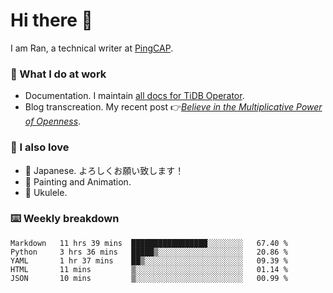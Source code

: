# Hi there 👋

I am Ran, a technical writer at [PingCAP](https://pingcap.com/).

### 📝 What I do at work

- Documentation. I maintain [all docs for TiDB Operator](https://github.com/pingcap/docs-tidb-operator).
- Blog transcreation. My recent post 👉[*Believe in the Multiplicative Power of Openness*](https://pingcap.com/blog/believe-in-the-multiplicative-power-of-openness-open-source-community).

### 🤠 I also love

- 💬 Japanese. よろしくお願い致します！ 
- 🎨 Painting and Animation. 
- 🎸 Ukulele.

### ⌨️ Weekly breakdown

<!--START_SECTION:waka-->
```text
Markdown   11 hrs 39 mins  █████████████████░░░░░░░░   67.40 % 
Python     3 hrs 36 mins   █████▒░░░░░░░░░░░░░░░░░░░   20.86 % 
YAML       1 hr 37 mins    ██▒░░░░░░░░░░░░░░░░░░░░░░   09.39 % 
HTML       11 mins         ▒░░░░░░░░░░░░░░░░░░░░░░░░   01.14 % 
JSON       10 mins         ▒░░░░░░░░░░░░░░░░░░░░░░░░   00.99 % 
```
<!--END_SECTION:waka-->
